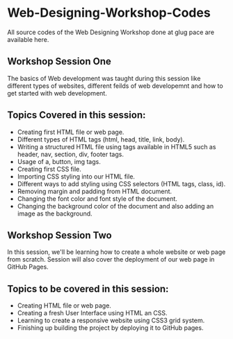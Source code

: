 # Web-Designing-Workshop-Codes
All source codes of the Web Designing Workshop done at glug pace are available here.

## Workshop Session One
The basics of Web development was taught during this session like different types of websites, different feilds of web developemnt and how to get started with web development.

## Topics Covered in this session:
- Creating first HTML file or web page.
- Different types of HTML tags (html, head, title, link, body).
- Writing a structured HTML file using tags available in HTML5 such as header, nav, section, div, footer tags.
- Usage of a, button, img tags.
- Creating first CSS file.
- Importing CSS styling into our HTML file.
- Different ways to add styling using CSS selectors (HTML tags, class, id).
- Removing margin and padding from HTML document.
- Changing the font color and font style of the document.
- Changing the background color of the document and also adding an image as the background. 

## Workshop Session Two
In this session, we'll be learning how to create a whole website or web page from scratch. Session will also cover the deployment of our web page in GitHub Pages.

## Topics to be covered in this session:
- Creating HTML file or web page.
- Creating a fresh User Interface using HTML an CSS.
- Learning to create a responsive website using CSS3 grid system.
- Finishing up building the project by deploying it to GitHub pages.